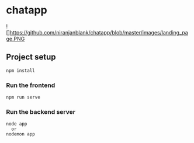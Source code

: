 # chatapp


![]https://github.com/niranjanblank/chatapp/blob/master/images/landing_page.PNG
## Project setup
```
npm install
```

### Run the frontend
```
npm run serve
```
### Run the backend server
```
node app
  or
nodemon app
```
